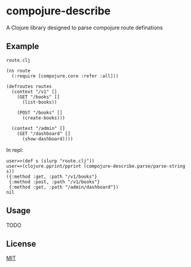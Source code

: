 # compojure-describe

A Clojure library designed to parse compojure route definations

## Example

`route.clj`
```
(ns route
  (:require [compojure.core :refer :all]))

(defroutes routes
  (context "/v1" []
    (GET "/books" []
      (list-books))

    (POST "/books" []
      (create-books)))

  (context "/admin" []
    (GET "/dashboard" []
      (show-dashboard))))
```

In repl:
```
user=>(def s (slurp "route.clj"))
user=>(clojure.pprint/pprint (compojure-describe.parse/parse-string s))
({:method :get, :path "/v1/books"}
 {:method :post, :path "/v1/books"}
 {:method :get, :path "/admin/dashboard"})
nil
```

## Usage

TODO

## License

[MIT](https://hbc.mit-license.org/)
